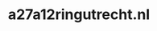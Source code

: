 ---
layout: post
title:  "a27a12ringutrecht.nl"
internal_url:  "/dutchgov/a27a12ringutrecht.nl.html"
categories: dutchgov
---
